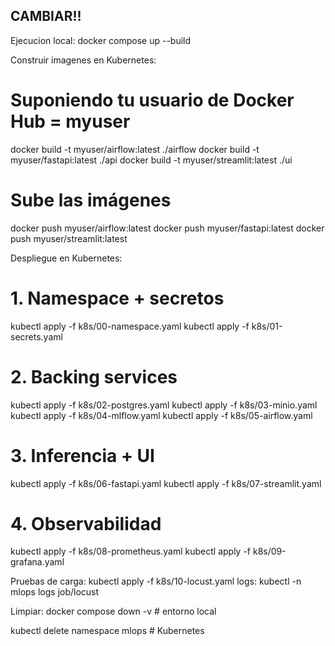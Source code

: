 ## CAMBIAR!!


Ejecucion local: docker compose up --build


Construir imagenes en Kubernetes: 
# Suponiendo tu usuario de Docker Hub = myuser
docker build -t myuser/airflow:latest   ./airflow
docker build -t myuser/fastapi:latest   ./api
docker build -t myuser/streamlit:latest ./ui

# Sube las imágenes
docker push myuser/airflow:latest
docker push myuser/fastapi:latest
docker push myuser/streamlit:latest


Despliegue en Kubernetes:
# 1. Namespace + secretos
kubectl apply -f k8s/00-namespace.yaml
kubectl apply -f k8s/01-secrets.yaml

# 2. Backing services
kubectl apply -f k8s/02-postgres.yaml
kubectl apply -f k8s/03-minio.yaml
kubectl apply -f k8s/04-mlflow.yaml
kubectl apply -f k8s/05-airflow.yaml

# 3. Inferencia + UI
kubectl apply -f k8s/06-fastapi.yaml
kubectl apply -f k8s/07-streamlit.yaml

# 4. Observabilidad
kubectl apply -f k8s/08-prometheus.yaml
kubectl apply -f k8s/09-grafana.yaml


Pruebas de carga: kubectl apply -f k8s/10-locust.yaml    logs: kubectl -n mlops logs job/locust


Limpiar: 
docker compose down -v               # entorno local

kubectl delete namespace mlops       # Kubernetes


